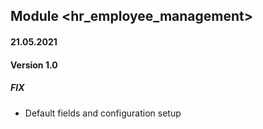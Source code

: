 ## Module <hr_employee_management>

#### 21.05.2021
#### Version 1.0
##### FIX
- Default fields and configuration setup